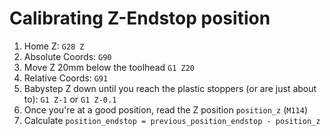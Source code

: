 # Calibrating Z-Endstop position

1. Home Z: `G28 Z`
2. Absolute Coords: `G90`
3. Move Z 20mm below the toolhead `G1 Z20`
4. Relative Coords: `G91`
5. Babystep Z down until you reach the plastic stoppers (or are just about to): `G1 Z-1` or `G1 Z-0.1`
6. Once you're at a good position, read the Z position `position_z` (`M114`)
7. Calculate `position_endstop = previous_position_endstop - position_z`